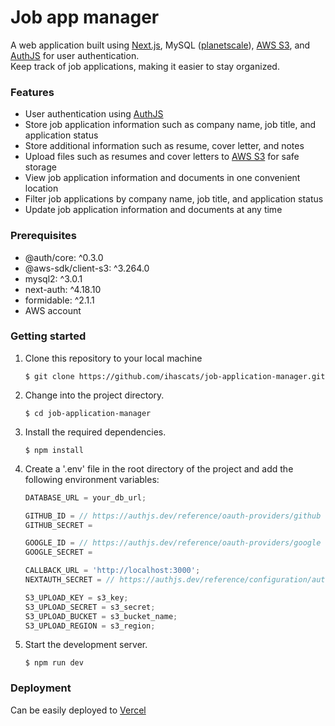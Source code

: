 # Job app manager

A web application built using <a href="https://nextjs.org/">Next.js</a>, MySQL (<a href="https://app.planetscale.com"/>planetscale</a>), <a href="https://aws.amazon.com/s3/">AWS S3</a>, and <a href="https://authjs.dev/">AuthJS</a> for user authentication.
<br>Keep track of job applications, making it easier to stay organized.

### Features

<ul>
  <li>User authentication using <a href="https://authjs.dev/">AuthJS</a></li>
  <li>Store job application information such as company name, job title, and application status</li>
  <li>Store additional information such as resume, cover letter, and notes</li>
  <li>Upload files such as resumes and cover letters to <a href="https://aws.amazon.com/s3/">AWS S3</a> for safe storage</li>
  <li>View job application information and documents in one convenient location</li>
  <li>Filter job applications by company name, job title, and application status</li>
  <li>Update job application information and documents at any time</li>
</ul>

### Prerequisites

<ul>

  <li>
    @auth/core: ^0.3.0
  </li>

  <li>
    @aws-sdk/client-s3: ^3.264.0
  </li>

  <li>
    mysql2: ^3.0.1
  </li>

  <li>
    next-auth: ^4.18.10
  </li>

  <li>
    formidable: ^2.1.1
  </li>

  <li>
    AWS account
  </li>

</ul>

### Getting started

<ol>

  <li>
    <p>Clone this repository to your local machine</p>

```
$ git clone https://github.com/ihascats/job-application-manager.git
```

  </li>

  <li>
    <p>Change into the project directory.</p>

```
$ cd job-application-manager
```

  </li>

  <li>
    <p>Install the required dependencies.</p>

```shell
$ npm install
```

  </li>

  <li>
   <p>Create a '.env' file in the root directory of the project and add the following environment variables:</p>

```js
DATABASE_URL = your_db_url;

GITHUB_ID = // https://authjs.dev/reference/oauth-providers/github
GITHUB_SECRET =

GOOGLE_ID = // https://authjs.dev/reference/oauth-providers/google
GOOGLE_SECRET =

CALLBACK_URL = 'http://localhost:3000';
NEXTAUTH_SECRET = // https://authjs.dev/reference/configuration/auth-config#secret

S3_UPLOAD_KEY = s3_key;
S3_UPLOAD_SECRET = s3_secret;
S3_UPLOAD_BUCKET = s3_bucket_name;
S3_UPLOAD_REGION = s3_region;
```

  </li>

  <li>
    <p>Start the development server.</p>

```shell
$ npm run dev
```

  </li>
</ol>

### Deployment

Can be easily deployed to <a href="https://vercel.com/">Vercel</a>
